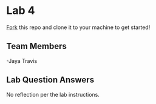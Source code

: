# Lab 4
[Fork](https://docs.github.com/en/get-started/quickstart/fork-a-repo) this repo and clone it to your machine to get started!

## Team Members
-Jaya Travis 

## Lab Question Answers

No reflection per the lab instructions. 
